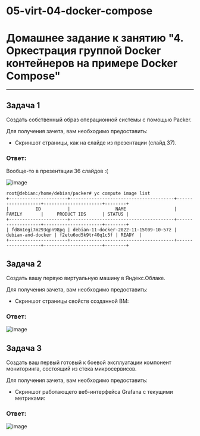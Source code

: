 # 05-virt-04-docker-compose
# Домашнее задание к занятию "4. Оркестрация группой Docker контейнеров на примере Docker Compose"

---

## Задача 1

Создать собственный образ операционной системы с помощью Packer.

Для получения зачета, вам необходимо предоставить:
- Скриншот страницы, как на слайде из презентации (слайд 37).

### Ответ:
Вообще-то в презентации 36 слайдов :(

![image](https://user-images.githubusercontent.com/108946489/201883463-3aaca4bb-0b34-4d34-8926-bf34fdd2aa1b.png)


```
root@debian:/home/debian/packer# yc compute image list
+----------------------+---------------------------------------+-------------------+----------------------+--------+
|          ID          |                 NAME                  |      FAMILY       |     PRODUCT IDS      | STATUS |
+----------------------+---------------------------------------+-------------------+----------------------+--------+
| fd8m1egi7m293qpn98pq | debian-11-docker-2022-11-15t09-10-57z | debian-and-docker | f2etu6od5k9tr40q1c5f | READY  |
+----------------------+---------------------------------------+-------------------+----------------------+--------+

```

## Задача 2

Создать вашу первую виртуальную машину в Яндекс.Облаке.

Для получения зачета, вам необходимо предоставить:
- Скриншот страницы свойств созданной ВМ:

### Ответ:
![image](https://user-images.githubusercontent.com/108946489/201945924-ec834850-0b17-4060-9732-f4ae70bf4887.png)



## Задача 3

Создать ваш первый готовый к боевой эксплуатации компонент мониторинга, состоящий из стека микросервисов.

Для получения зачета, вам необходимо предоставить:
- Скриншот работающего веб-интерфейса Grafana с текущими метриками:

### Ответ:

![image](https://user-images.githubusercontent.com/108946489/201950420-fa7f3831-6e73-47ab-a02d-28d8392ae645.png)
